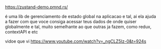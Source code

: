 https://zustand-demo.pmnd.rs/

é uma lib de gerenciamento de estado global na aplicacao e tal, ai ela ajuda a fazer com que voce consiga acessar teus dados de onde quiser globalmente e tal, muito semelhante ao que outras ja fazem, como redux, contextAPI e etc

vidoe que vi
https://www.youtube.com/watch?v=_ngCLZ5Iz-0&t=924s

